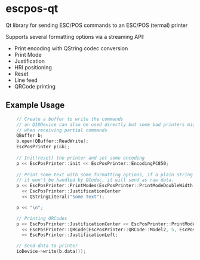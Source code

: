 # escpos-qt
Qt library for sending ESC/POS commands to an ESC/POS (termal) printer

Supports several formatting options via a streaming API:
 * Print encoding with QString codec conversion
 * Print Mode
 * Justification
 * HRI positioning
 * Reset
 * Line feed
 * QRCode printing

## Example Usage
```c++
    // Create a buffer to write the commands
    // an QIODevice can also be used directly but some bad printers might not behave well
    // when receiving partial commands
    QBuffer b;
    b.open(QBuffer::ReadWrite);
    EscPosPrinter p(&b);
    
    // Init(reset) the printer and set some encoding
    p << EscPosPrinter::init << EscPosPrinter::EncodingPC850;
    
    // Print some text with some formatting options, if a plain string "foo" is sent
    // it won't be handled by QCodec, it will send as raw data.
    p << EscPosPrinter::PrintModes(EscPosPrinter::PrintModeDoubleWidth | EscPosPrinter::PrintModeDoubleHeight | EscPosPrinter::PrintModeEmphasized)
      << EscPosPrinter::JustificationCenter
      << QStringLiteral("Some Text");

    p << "\n";

    // Printing QRCodes
    p << EscPosPrinter::JustificationCenter << EscPosPrinter::PrintModes(EscPosPrinter::PrintModeNone)
      << EscPosPrinter::QRCode(EscPosPrinter::QRCode::Model2, 5, EscPosPrinter::QRCode::M, "https://github.com/ceciletti/escpos-qt") << "\n"
      << EscPosPrinter::JustificationLeft;

    // Send data to printer
    ioDevice->write(b.data());
```
